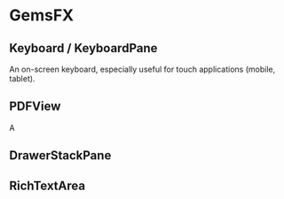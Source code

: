 # GemsFX

## Keyboard / KeyboardPane

An on-screen keyboard, especially useful for touch applications (mobile, tablet).

## PDFView

A

## DrawerStackPane

## RichTextArea





